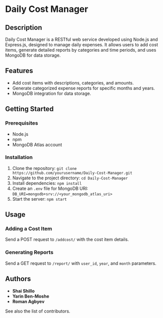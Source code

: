 # Daily Cost Manager

## Description

Daily Cost Manager is a RESTful web service developed using Node.js and Express.js, designed to manage daily expenses. It allows users to add cost items, generate detailed reports by categories and time periods, and uses MongoDB for data storage.

## Features

- Add cost items with descriptions, categories, and amounts.
- Generate categorized expense reports for specific months and years.
- MongoDB integration for data storage.

## Getting Started

### Prerequisites

- Node.js
- npm
- MongoDB Atlas account

### Installation

1. Clone the repository:
   `git clone https://github.com/yourusername/Daily-Cost-Manager.git`
2. Navigate to the project directory:
   `cd Daily-Cost-Manager`
3. Install dependencies:
   `npm install`
4. Create an `.env` file for MongoDB URI:
   `DB_URI=mongodb+srv://<your_mongodb_atlas_uri>`
5. Start the server:
   `npm start`

## Usage

### Adding a Cost Item

Send a POST request to `/addcost/` with the cost item details.

### Generating Reports

Send a GET request to `/report/` with `user_id`, `year`, and `month` parameters.

## Authors

- **Shai Shillo**
- **Yarin Ben-Moshe**
- **Roman Agbyev**

See also the list of contributors.

